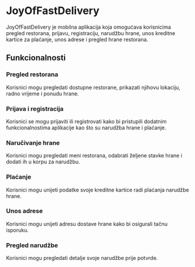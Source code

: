 # JoyOfFastDelivery

JoyOfFastDelivery je mobilna aplikacija koja omogućava korisnicima pregled restorana, prijavu, registraciju, narudžbu hrane, unos kreditne kartice za plaćanje, unos adrese i pregled hrane restorana.

## Funkcionalnosti

### Pregled restorana
Korisnici mogu pregledati dostupne restorane, prikazati njihovu lokaciju, radno vrijeme i ponudu hrane.

### Prijava i registracija
Korisnici se mogu prijaviti ili registrovati kako bi pristupili dodatnim funkcionalnostima aplikacije kao što su narudžba hrane i plaćanje.

### Naručivanje hrane
Korisnici mogu pregledati meni restorana, odabrati željene stavke hrane i dodati ih u korpu za narudžbu.

### Plaćanje
Korisnici mogu unijeti podatke svoje kreditne kartice radi plaćanja narudžbe hrane.

### Unos adrese
Korisnici mogu unijeti adresu dostave hrane kako bi osigurali tačnu isporuku.

### Pregled narudžbe
Korisnici mogu pregledati detalje svoje narudžbe prije potvrde.
